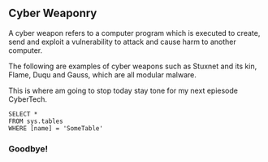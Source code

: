 ## Cyber Weaponry

A cyber weapon refers to a computer program which is executed to create, send and exploit a vulnerability to attack and cause harm to another computer.

The following are examples of cyber weapons such as Stuxnet and its kin, Flame, Duqu and Gauss, which are all modular malware.

This is where am going to stop today stay tone for my next epiesode CyberTech.

 ```tsql
 SELECT *
 FROM sys.tables
 WHERE [name] = 'SomeTable'
 ```

### Goodbye!
